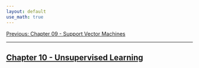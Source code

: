 ```yaml
---
layout: default
use_math: true
---
```


[Previous: Chapter 09 - Support Vector
Machines][chapter-09-support-vector-machines]

---

## [Chapter 10 - Unsupervised Learning][chapter-10-unsupervised-learning]

<a id="bottom"></a>

[chapter-09-support-vector-machines]: chapter-09-support-vector-machines "stats-learning-notes -- Chapter 9 - Support Vector Machines"
[chapter-10-unsupervised-learning]: chapter-10-unsupervised-learning "stats-learning-notes -- Chapter 10 - Unsupervised Learning"
